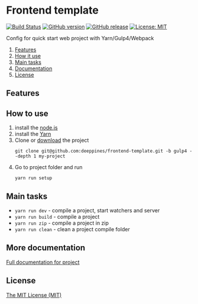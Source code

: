 # Frontend template
[![Build Status](https://travis-ci.org/deeppines/frontend-template.svg?branch=gulp4)](https://travis-ci.org/deeppines/frontend-template)
[![GitHub version](https://badge.fury.io/gh/deeppines%2Ffrontend-template.svg)](https://github.com/deeppines/frontend-template)
[![GitHub release](https://img.shields.io/github/release/deeppines/frontend-template.svg)](https://github.com/deeppines/frontend-template/releases)
[![License: MIT](https://img.shields.io/badge/License-MIT-blue.svg)](https://github.com/deeppines/frontend-template/blob/master/LICENSE)

Config for quick start web project with Yarn/Gulp4/Webpack

1. [Features](#features)
2. [How it use](#howto)
3. [Main tasks](#maintasks)
4. [Documentation](#doc)
5. [License](#license)

## <a name="features"></a> Features

## <a name="howto"></a> How to use
1. install the [node.js](https://nodejs.org)
2. install the [Yarn](https://yarnpkg.com/en/docs/install)
3. Clone or [download](https://github.com/deeppines/frontend-template/archive/gulp4.zip) the project
    ```
    git clone git@github.com:deeppines/frontend-template.git -b gulp4 --depth 1 my-project
    ```
4. Go to project folder and run
    ```
    yarn run setup
    ```

## <a name="maintasks"></a> Main tasks
* `yarn run dev` - compile a project, start watchers and server
* `yarn run build` - compile a project
* `yarn run zip` - compile a project in zip
* `yarn run clean` - clean a project compile folder

## <a name="doc"></a> More documentation
[Full documentation for project]()

## <a name="license"></a> License
[The MIT License (MIT)](https://github.com/deeppines/frontend-template/blob/master/LICENSE)
